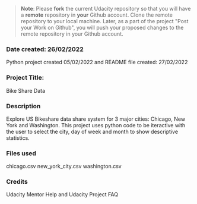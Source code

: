 >**Note**: Please **fork** the current Udacity repository so that you will have a **remote** repository in **your** Github account. Clone the remote repository to your local machine. Later, as a part of the project "Post your Work on Github", you will push your proposed changes to the remote repository in your Github account.

### Date created: 26/02/2022
Python project created 05/02/2022 and README file created: 27/02/2022

### Project Title:
Bike Share Data

### Description
Explore US Bikeshare data share system for 3 major cities: Chicago, New York and Washington. This project uses python code to be iteractive with the user to select the city, day of week and month to show descriptive statistics.

### Files used
chicago.csv
new_york_city.csv
washington.csv

### Credits
Udacity Mentor Help and Udacity Project FAQ

